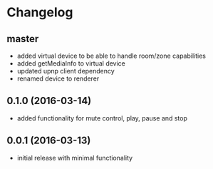 # Changelog

## master
- added virtual device to be able to handle room/zone capabilities
- added getMediaInfo to virtual device
- updated upnp client dependency
- renamed device to renderer

## 0.1.0 (2016-03-14)
- added functionality for mute control, play, pause and stop

## 0.0.1 (2016-03-13)
- initial release with minimal functionality
